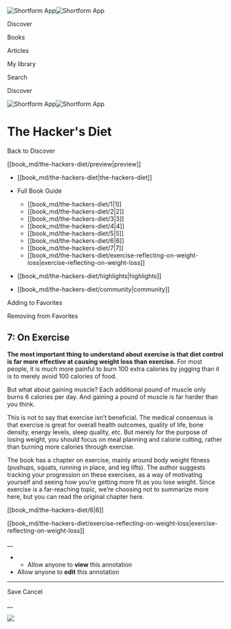 ![Shortform App](/img/logo.36a2399e.svg)![Shortform App](/img/logo-dark.70c1b072.svg)

Discover

Books

Articles

My library

Search

Discover

![Shortform App](/img/logo.36a2399e.svg)![Shortform App](/img/logo-dark.70c1b072.svg)

# The Hacker's Diet

Back to Discover

[[book_md/the-hackers-diet/preview|preview]]

  * [[book_md/the-hackers-diet|the-hackers-diet]]
  * Full Book Guide

    * [[book_md/the-hackers-diet/1|1]]
    * [[book_md/the-hackers-diet/2|2]]
    * [[book_md/the-hackers-diet/3|3]]
    * [[book_md/the-hackers-diet/4|4]]
    * [[book_md/the-hackers-diet/5|5]]
    * [[book_md/the-hackers-diet/6|6]]
    * [[book_md/the-hackers-diet/7|7]]
    * [[book_md/the-hackers-diet/exercise-reflecting-on-weight-loss|exercise-reflecting-on-weight-loss]]
  * [[book_md/the-hackers-diet/highlights|highlights]]
  * [[book_md/the-hackers-diet/community|community]]



Adding to Favorites 

Removing from Favorites 

## 7: On Exercise

**The most important thing to understand about exercise is that diet control is far more effective at causing weight loss than exercise.** For most people, it is much more painful to burn 100 extra calories by jogging than it is to merely avoid 100 calories of food.

But what about gaining muscle? Each additional pound of muscle only burns 6 calories per day. And gaining a pound of muscle is far harder than you think.

This is not to say that exercise isn’t beneficial. The medical consensus is that exercise is great for overall health outcomes, quality of life, bone density, energy levels, sleep quality, etc. But merely for the purpose of losing weight, you should focus on meal planning and calorie cutting, rather than burning more calories through exercise.

The book has a chapter on exercise, mainly around body weight fitness (pushups, squats, running in place, and leg lifts). The author suggests tracking your progression on these exercises, as a way of motivating yourself and seeing how you’re getting more fit as you lose weight. Since exercise is a far-reaching topic, we’re choosing not to summarize more here, but you can read the original chapter here.

[[book_md/the-hackers-diet/6|6]]

[[book_md/the-hackers-diet/exercise-reflecting-on-weight-loss|exercise-reflecting-on-weight-loss]]

__

  *   * Allow anyone to **view** this annotation
  * Allow anyone to **edit** this annotation



* * *

Save Cancel

__




![](https://bat.bing.com/action/0?ti=56018282&Ver=2&mid=23604877-5b83-4bb5-a38e-d1e69ad03799&sid=1711133063fa11eebdec89a8b8ae3bbc&vid=171147a063fa11eea7440fcfeb230d96&vids=0&msclkid=N&pi=0&lg=en-US&sw=800&sh=600&sc=24&nwd=1&tl=Shortform%20%7C%20The%20Hacker's%20Diet&p=https%3A%2F%2Fwww.shortform.com%2Fapp%2Fbook%2Fthe-hackers-diet%2F7&r=&lt=412&evt=pageLoad&sv=1&rn=329566)
